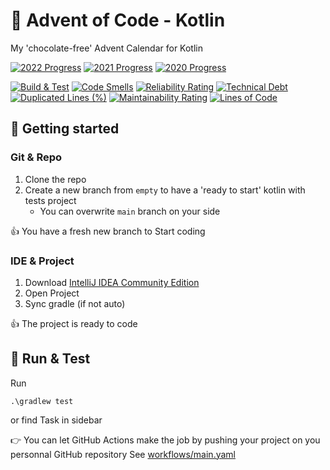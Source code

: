 # 🎄 Advent of Code - Kotlin

My 'chocolate-free' Advent Calendar for Kotlin

[![2022 Progress](https://img.shields.io/badge/2022-4%2F25-f5ef42)](./src/main/kotlin/y2022/)
[![2021 Progress](https://img.shields.io/badge/2021-4%2F25-f5ef42)](./src/main/kotlin/y2021/)
[![2020 Progress](https://img.shields.io/badge/2020-1%2F25-f5ef42)](./src/main/kotlin/y2020/)

[![Build & Test](https://github.com/jforatier/advent-of-code-kotlin/actions/workflows/main.yml/badge.svg)](https://github.com/jforatier/advent-of-code-kotlin/actions/workflows/main.yml)
[![Code Smells](https://sonarcloud.io/api/project_badges/measure?project=jforatier_advent-of-code-kotlin&metric=code_smells)](https://sonarcloud.io/summary/new_code?id=jforatier_advent-of-code-kotlin)
[![Reliability Rating](https://sonarcloud.io/api/project_badges/measure?project=jforatier_advent-of-code-kotlin&metric=reliability_rating)](https://sonarcloud.io/summary/new_code?id=jforatier_advent-of-code-kotlin)
[![Technical Debt](https://sonarcloud.io/api/project_badges/measure?project=jforatier_advent-of-code-kotlin&metric=sqale_index)](https://sonarcloud.io/summary/new_code?id=jforatier_advent-of-code-kotlin)
[![Duplicated Lines (%)](https://sonarcloud.io/api/project_badges/measure?project=jforatier_advent-of-code-kotlin&metric=duplicated_lines_density)](https://sonarcloud.io/summary/new_code?id=jforatier_advent-of-code-kotlin)
[![Maintainability Rating](https://sonarcloud.io/api/project_badges/measure?project=jforatier_advent-of-code-kotlin&metric=sqale_rating)](https://sonarcloud.io/summary/new_code?id=jforatier_advent-of-code-kotlin)
[![Lines of Code](https://sonarcloud.io/api/project_badges/measure?project=jforatier_advent-of-code-kotlin&metric=ncloc)](https://sonarcloud.io/summary/new_code?id=jforatier_advent-of-code-kotlin)


## 🚀 Getting started

### Git & Repo
1. Clone the repo
2. Create a new branch from ```empty``` to have a 'ready to start' kotlin with tests project
   - You can overwrite ```main``` branch on your side

👍 You have a fresh new branch to Start coding

### IDE & Project

1. Download [IntelliJ IDEA Community Edition](https://www.jetbrains.com/fr-fr/idea/download)
2. Open Project
3. Sync gradle (if not auto)

👍 The project is ready to code

## 🧪 Run & Test

Run
```
.\gradlew test
```

or find Task in sidebar

👉 You can let GitHub Actions make the job by pushing your project on you personnal GitHub repository
See [workflows/main.yaml](./.github/workflows/main.yml)